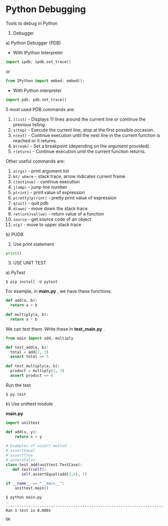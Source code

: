 # Python Debugging
Tools to debug in Python

1. Debugger

a) Python Debugger (PDB)

- With IPython Interpreter 

```python
import ipdb; ipdb.set_trace() 
```
or 
```python
from IPython import embed; embed();
```

- With Python interpreter

```python
import pdb; pdb.set_trace()
```
5 most used PDB commands are:

1. `l(ist)` - Displays 11 lines around the current line or continue the previous listing.
2. `s(tep)` - Execute the current line, stop at the first possible occasion.
3. `n(ext)` - Continue execution until the next line in the current function is reached or it returns.
4. `b(reak)` - Set a breakpoint (depending on the argument provided).
5. `r(eturn)` - Continue execution until the current function returns.

Other useful commands are:
1. `a(rgs)` - print argument list
2. `bt/ where` - stack trace, arrow indicates current frame
3. `c(ontinue)` - continue execution
4. `j(ump)` - jump line number
5. `p(rint)` - print value of expression
6. `p(retty)p(rint)` - pretty print value of expression
7. `q(uit)` - quit pdb
8. `d(own)` - move down the stack trace
9. `ret(urn)val(ue)` - return value of a function
10. `source` - get source code of an object
11. `u(p)` - move to upper stack trace


b) PUDB

2. Use print statement

```python
print()
```

3. USE UNIT TEST

a) PyTest

~~~
$ pip install -U pytest
~~~

For example, in __main.py__ , we have these functions:
```python
def add(a, b):
  return a + b
  
def multiply(a, b):
  return a * b
```

We can test them. Write these in __test_main.py__ .
```python
from main import add, multiply

def test_add(a, b):
  total = add(2, 3)
  assert total == 5
  
def test_multiply(a, b):
  product = multiply(2, 3)
  assert product == 6
```

Run the test
~~~
$ py.test
~~~

b) Use unittest module

__main.py__
```python
import unittest

def add(x, y):
    return x + y
 
# Examples of assert method
# assertEqual
# assertTrue
# assertFalse
class test_add(unittest.TestCase):
   def test(self):
       self.assertEqual(add(3,4), 7)
  
if __name__ == "__main__":
    unittest.main()
```

~~~
$ python main.py
.
----------------------------------------------------------------------
Ran 1 test in 0.000s

OK
~~~



